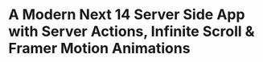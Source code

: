 # A Modern Next 14 Server Side App with Server Actions, Infinite Scroll & Framer Motion Animations


